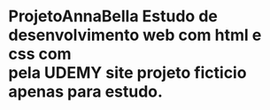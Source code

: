 # ProjetoAnnaBella Estudo de desenvolvimento web com html e css com <div>  pela UDEMY  site projeto ficticio apenas para estudo. 
